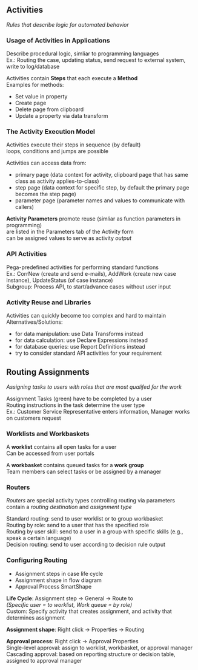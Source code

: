 ## Activities
_Rules that describe logic for automated behavior_

### Usage of Activities in Applications
Describe procedural logic, simliar to programming languages  
Ex.: Routing the case, updating status, send request to external system, write to log/database

Activities contain __Steps__ that each execute a __Method__  
Examples for methods: 
- Set value in property
- Create page
- Delete page from clipboard
- Update a property via data transform

### The Activity Execution Model
Activities execute their steps in sequence (by default)  
loops, conditions and jumps are possible  

Activities can access data from:
- primary page (data context for activity, clipboard page that has same class as activity applies-to-class)
- step page (data context for specific step, by default the primary page becomes the step page)
- parameter page (parameter names and values to communicate with callers)

__Activity Parameters__ promote reuse (simliar as function parameters in programming)  
are listed in the Parameters tab of the Activity form  
can be assigned values to serve as activity _output_

### API Activities
Pega-predefined activities for performing standard functions  
Ex.: CorrNew (create and send e-mails), AddWork (create new case instance), UpdateStatus (of case instance)  
Subgroup: Process API, to start/advance cases without user input

### Activity Reuse and Libraries
Activities can quickly become too complex and hard to maintain  
Alternatives/Solutions:
- for data manipulation: use Data Transforms instead
- for data calculation: use Declare Expressions instead
- for database queries: use Report Definitions instead
- try to consider standard API activities for your requirement

## Routing Assignments
_Assigning tasks to users with roles that are most qualifed for the work_

Assignment Tasks (green) have to be completed by a user  
Routing instructions in the task determine the user type  
Ex.: Customer Service Representative enters information, Manager works on customers request

### Worklists and Workbaskets
A __worklist__ contains all open tasks for a user  
Can be accessed from user portals

A __workbasket__ contains queued tasks for a __work group__  
Team members can select tasks or be assigned by a manager

### Routers
_Routers_ are special activity types controlling routing via parameters  
contain a _routing destination_ and _assignment type_

Standard routing: send to user worklist or to group workbasket  
Routing by role: send to a user that has the specified role  
Routing by user skill: send to a user in a group with specific skills (e.g., speak a certain language)  
Decision routing: send to user according to decision rule output

### Configuring Routing
- Assignment steps in case life cycle
- Assignment shape in flow diagram
- Approval Process SmartShape

__Life Cycle__: Assignment step -> General -> Route to  
_(Specific user = to worklist, Work queue = by role)_  
Custom: Specify activity that creates assignment, and activity that determines assignment

__Assignment shape__: Right click -> Properties -> Routing

__Approval process__: Right click -> Approval Properties  
Single-level approval: assign to worklist, workbasket, or approval manager  
Cascading approval: based on reporting structure or decision table, assigned to approval manager
